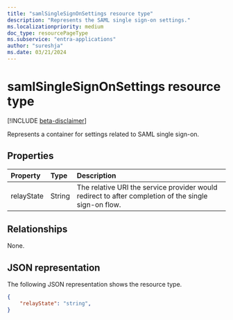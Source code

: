 ```yaml
---
title: "samlSingleSignOnSettings resource type"
description: "Represents the SAML single sign-on settings."
ms.localizationpriority: medium
doc_type: resourcePageType
ms.subservice: "entra-applications"
author: "sureshja"
ms.date: 03/21/2024
---
```


# samlSingleSignOnSettings resource type

[!INCLUDE [beta-disclaimer](../../includes/beta-disclaimer.md)]

Represents a container for settings related to SAML single sign-on.

## Properties

| Property | Type | Description |
|:---------------|:--------|:----------|
|relayState|String| The relative URI the service provider would redirect to after completion of the single sign-on flow. |


## Relationships
None.

## JSON representation
The following JSON representation shows the resource type.

<!-- {
  "blockType": "resource",
  "optionalProperties": [

  ],
  "@odata.type": "microsoft.graph.samlSingleSignOnSettings"
}-->

```json
{
    "relayState": "string",
}
```


<!-- uuid: 8fcb5dbc-d5aa-4681-8e31-b001d5168d79
2015-10-25 14:57:30 UTC -->
<!--
{
  "type": "#page.annotation",
  "description": "samlSingleSignOnSettings resource",
  "keywords": "",
  "section": "documentation",
  "tocPath": "",
  "suppressions": []
}
-->


